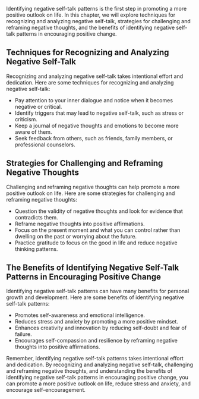 
Identifying negative self-talk patterns is the first step in promoting a more positive outlook on life. In this chapter, we will explore techniques for recognizing and analyzing negative self-talk, strategies for challenging and reframing negative thoughts, and the benefits of identifying negative self-talk patterns in encouraging positive change.

Techniques for Recognizing and Analyzing Negative Self-Talk
-----------------------------------------------------------

Recognizing and analyzing negative self-talk takes intentional effort and dedication. Here are some techniques for recognizing and analyzing negative self-talk:

* Pay attention to your inner dialogue and notice when it becomes negative or critical.
* Identify triggers that may lead to negative self-talk, such as stress or criticism.
* Keep a journal of negative thoughts and emotions to become more aware of them.
* Seek feedback from others, such as friends, family members, or professional counselors.

Strategies for Challenging and Reframing Negative Thoughts
----------------------------------------------------------

Challenging and reframing negative thoughts can help promote a more positive outlook on life. Here are some strategies for challenging and reframing negative thoughts:

* Question the validity of negative thoughts and look for evidence that contradicts them.
* Reframe negative thoughts into positive affirmations.
* Focus on the present moment and what you can control rather than dwelling on the past or worrying about the future.
* Practice gratitude to focus on the good in life and reduce negative thinking patterns.

The Benefits of Identifying Negative Self-Talk Patterns in Encouraging Positive Change
--------------------------------------------------------------------------------------

Identifying negative self-talk patterns can have many benefits for personal growth and development. Here are some benefits of identifying negative self-talk patterns:

* Promotes self-awareness and emotional intelligence.
* Reduces stress and anxiety by promoting a more positive mindset.
* Enhances creativity and innovation by reducing self-doubt and fear of failure.
* Encourages self-compassion and resilience by reframing negative thoughts into positive affirmations.

Remember, identifying negative self-talk patterns takes intentional effort and dedication. By recognizing and analyzing negative self-talk, challenging and reframing negative thoughts, and understanding the benefits of identifying negative self-talk patterns in encouraging positive change, you can promote a more positive outlook on life, reduce stress and anxiety, and encourage self-encouragement.
